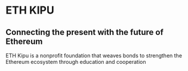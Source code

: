 # ETH KIPU
## Connecting the present with the future of Ethereum
ETH Kipu is a nonprofit foundation that weaves bonds to strengthen the Ethereum ecosystem through education and cooperation
